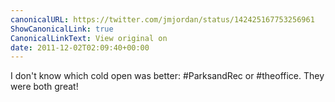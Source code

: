 ```yaml
---
canonicalURL: https://twitter.com/jmjordan/status/142425167753256961
ShowCanonicalLink: true
CanonicalLinkText: View original on
date: 2011-12-02T02:09:40+00:00
---
```

I don't know which cold open was better: #ParksandRec or #theoffice. They were both great!
